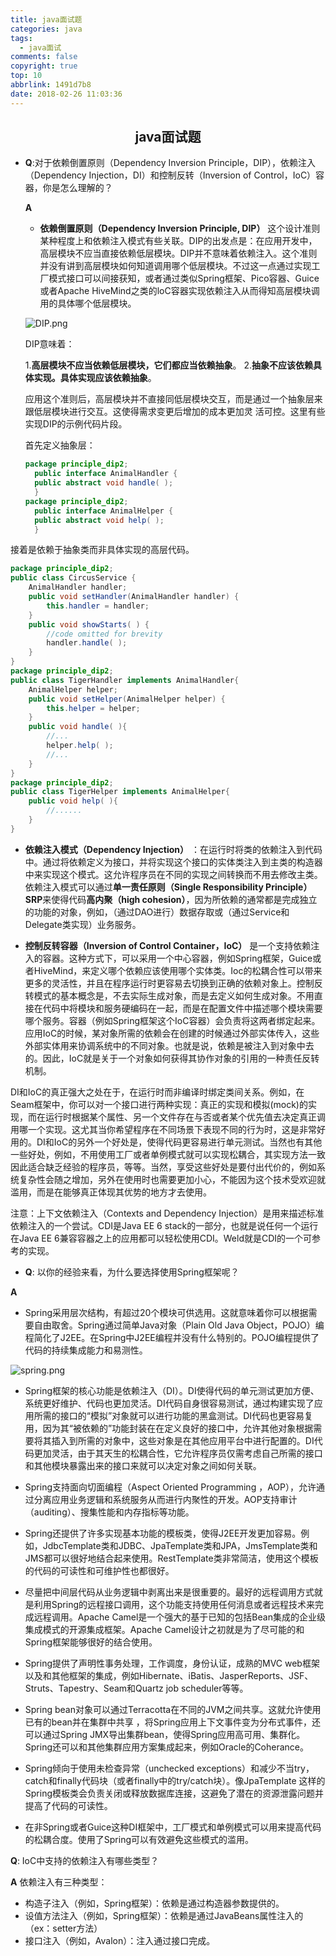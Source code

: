 ```yaml
---
title: java面试题
categories: java
tags:
  - java面试
comments: false
copyright: true
top: 10
abbrlink: 1491d7b8
date: 2018-02-26 11:03:36
---
```


## <center>java面试题</center>

* **Q**:对于依赖倒置原则（Dependency Inversion Principle，DIP），依赖注入（Dependency Injection，DI）和控制反转（Inversion of Control，IoC）容器，你是怎么理解的？

  **A**
  - **依赖倒置原则（Dependency Inversion Principle, DIP）** 这个设计准则某种程度上和依赖注入模式有些关联。DIP的出发点是：在应用开发中，高层模块不应当直接依赖低层模块。DIP并不意味着依赖注入。这个准则并没有讲到高层模块如何知道调用哪个低层模块。不过这一点通过实现工厂模式接口可以间接获知，或者通过类似Spring框架、Pico容器、Guice或者Apache HiveMind之类的loC容器实现依赖注入从而得知高层模块调用的具体哪个低层模块。

  ![DIP.png](http://www.importnew.com/wp-content/uploads/2012/11/pic31.jpg)

  DIP意味着：

  1.**高层模块不应当依赖低层模块，它们都应当依赖抽象**。
  2.**抽象不应该依赖具体实现。具体实现应该依赖抽象**。

  应用这个准则后，高层模块并不直接同低层模块交互，而是通过一个抽象层来跟低层模块进行交互。这使得需求变更后增加的成本更加灵 活可控。这里有些实现DIP的示例代码片段。

  首先定义抽象层：

  ```java
  package principle_dip2;
    public interface AnimalHandler {
    public abstract void handle( );
    }
  package principle_dip2;
    public interface AnimalHelper {
    public abstract void help( );
    }
    ```
<!--more-->
接着是依赖于抽象类而非具体实现的高层代码。

```java
package principle_dip2;
public class CircusService {
    AnimalHandler handler;
    public void setHandler(AnimalHandler handler) {
        this.handler = handler;
    }
    public void showStarts( ) {
        //code omitted for brevity
        handler.handle( );
    }
}
package principle_dip2;
public class TigerHandler implements AnimalHandler{
    AnimalHelper helper;
    public void setHelper(AnimalHelper helper) {
        this.helper = helper;
    }
    public void handle( ){
        //...
        helper.help( );
        //...
    }
}
package principle_dip2;
public class TigerHelper implements AnimalHelper{
    public void help( ){
        //......
    }
}
```

- **依赖注入模式（Dependency Injection）** ：在运行时将类的依赖注入到代码中。通过将依赖定义为接口，并将实现这个接口的实体类注入到主类的构造器中来实现这个模式。这允许程序员在不同的实现之间转换而不用去修改主类。依赖注入模式可以通过**单一责任原则（Single Responsibility Principle）SRP**来使得代码**高内聚（high cohesion）**，因为所依赖的通常都是完成独立的功能的对象，例如，（通过DAO进行）数据存取或（通过Service和Delegate类实现）业务服务。

- **控制反转容器（Inversion of Control Container，IoC）** 是一个支持依赖注入的容器。这种方式下，可以采用一个中心容器，例如Spring框架，Guice或者HiveMind，来定义哪个依赖应该使用哪个实体类。Ioc的松耦合性可以带来更多的灵活性，并且在程序运行时更容易去切换到正确的依赖对象上。控制反转模式的基本概念是，不去实际生成对象，而是去定义如何生成对象。不用直接在代码中将模块和服务硬编码在一起，而是在配置文件中描述哪个模块需要哪个服务。容器（例如Spring框架这个IoC容器）会负责将这两者绑定起来。应用IoC的时候，某对象所需的依赖会在创建的时候通过外部实体传入，这些外部实体用来协调系统中的不同对象。也就是说，依赖是被注入到对象中去的。因此，IoC就是关于一个对象如何获得其协作对象的引用的一种责任反转机制。

DI和IoC的真正强大之处在于，在运行时而非编译时绑定类间关系。例如，在Seam框架中，你可以对一个接口进行两种实现：真正的实现和模拟(mock)的实现，而在运行时根据某个属性、另一个文件存在与否或者某个优先值去决定真正调用哪一个实现。这尤其当你希望程序在不同场景下表现不同的行为时，这是非常好用的。DI和IoC的另外一个好处是，使得代码更容易进行单元测试。当然也有其他一些好处，例如，不用使用工厂或者单例模式就可以实现松耦合，其实现方法一致因此适合缺乏经验的程序员，等等。当然，享受这些好处是要付出代价的，例如系统复杂性会随之增加，另外在使用时也需要更加小心，不能因为这个技术受欢迎就滥用，而是在能够真正体现其优势的地方才去使用。

注意：上下文依赖注入（Contexts and Dependency Injection）是用来描述标准依赖注入的一个尝试。CDI是Java EE 6 stack的一部分，也就是说任何一个运行在Java EE 6兼容容器之上的应用都可以轻松使用CDI。Weld就是CDI的一个可参考的实现。

* **Q**: 以你的经验来看，为什么要选择使用Spring框架呢？

 **A**
 - Spring采用层次结构，有超过20个模块可供选用。这就意味着你可以根据需要自由取舍。Spring通过简单Java对象（Plain Old Java Object，POJO）编程简化了J2EE。在Spring中J2EE编程并没有什么特别的。POJO编程提供了代码的持续集成能力和易测性。

 ![spring.png](http://www.importnew.com/wp-content/uploads/2012/11/pic41.jpg)

* Spring框架的核心功能是依赖注入（DI）。DI使得代码的单元测试更加方便、系统更好维护、代码也更加灵活。DI代码自身很容易测试，通过构建实现了应用所需的接口的“模拟”对象就可以进行功能的黑盒测试。DI代码也更容易复用，因为其“被依赖的”功能封装在在定义良好的接口中，允许其他对象根据需要将其插入到所需的对象中，这些对象是在其他应用平台中进行配置的。DI代码更加灵活，由于其天生的松耦合性，它允许程序员仅需考虑自己所需的接口和其他模块暴露出来的接口来就可以决定对象之间如何关联。

* Spring支持面向切面编程（Aspect Oriented Programming ，AOP），允许通过分离应用业务逻辑和系统服务从而进行内聚性的开发。AOP支持审计（auditing）、搜集性能和内存指标等功能。

* Spring还提供了许多实现基本功能的模板类，使得J2EE开发更加容易。例如，JdbcTemplate类和JDBC、JpaTemplate类和JPA，JmsTemplate类和JMS都可以很好地结合起来使用。RestTemplate类非常简洁，使用这个模板的代码的可读性和可维护性也都很好。

* 尽量把中间层代码从业务逻辑中剥离出来是很重要的。最好的远程调用方式就是利用Spring的远程接口调用，这个功能支持使用任何消息或者远程技术来完成远程调用。Apache Camel是一个强大的基于已知的包括Bean集成的企业级集成模式的开源集成框架。Apache Camel设计之初就是为了尽可能的和Spring框架能够很好的结合使用。

* Spring提供了声明性事务处理，工作调度，身份认证，成熟的MVC web框架以及和其他框架的集成，例如Hibernate、iBatis、JasperReports、JSF、Struts、Tapestry、Seam和Quartz job scheduler等等。

* Spring bean对象可以通过Terracotta在不同的JVM之间共享。这就允许使用已有的bean并在集群中共享 ，将Spring应用上下文事件变为分布式事件，还可以通过Spring JMX导出集群bean，使得Spring应用高可用、集群化。Spring还可以和其他集群应用方案集成起来，例如Oracle的Coherance。

* Spring倾向于使用未检查异常（unchecked exceptions）和减少不当try，catch和finally代码块（或者finally中的try/catch块）。像JpaTemplate 这样的Spring模板类会负责关闭或释放数据库连接，这避免了潜在的资源泄露问题并提高了代码的可读性。

* 在非Spring或者Guice这种DI框架中，工厂模式和单例模式可以用来提高代码的松耦合度。使用了Spring可以有效避免这些模式的滥用。

**Q**: IoC中支持的依赖注入有哪些类型？

**A** 依赖注入有三种类型：

* 构造子注入（例如，Spring框架）：依赖是通过构造器参数提供的。
* 设值方法注入（例如，Spring框架）：依赖是通过JavaBeans属性注入的（ex：setter方法）
* 接口注入（例如，Avalon）：注入通过接口完成。